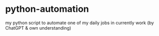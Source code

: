 # python-automation
my python script to automate one of my daily jobs in currently work  (by ChatGPT &amp; own understanding)
